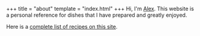 +++
title = "about"
template = "index.html"
+++
Hi, I'm [Alex](https://rutar.org).
This website is a personal reference for dishes that I have prepared and greatly enjoyed.

Here is a [complete list of recipes on this site](/categories/).
